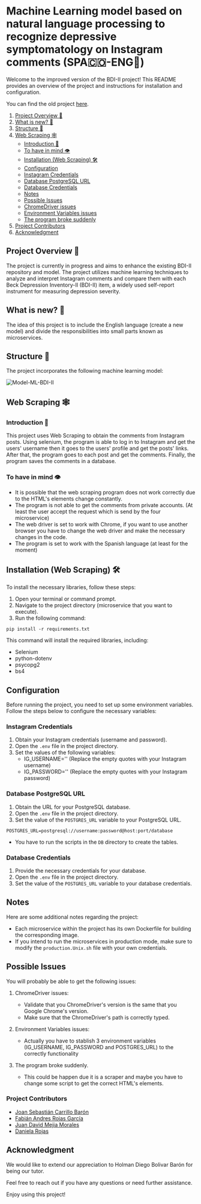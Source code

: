 # Machine Learning model based on natural language processing to recognize depressive symptomatology on Instagram comments (SPA🇨🇴-ENG🏴󠁧󠁢󠁥󠁮󠁧󠁿) 

Welcome to the improved version of the BDI-II project! This README provides an overview of the project and instructions for installation and configuration.

You can find the old project [here](https://github.com/SebastianCB-dev/BDI2-ML).

1. [Project Overview 📝](#project-overview)
2. [What is new? 🤔](#what-is-new-)
3. [Structure 🤖](#structure-)
4. [Web Scraping 🕸️](#web-scraping-)
   - [Introduction 📜](#introduction-)
   - [To have in mind 👁️](#to-have-in-mind-)
   - [Installation (Web Scraping) 🛠️](#installation-web-scraping-)
   - [Configuration](#configuration)
   - [Instagram Credentials](#instagram-credentials)
   - [Database PostgreSQL URL](#database-postgresql-url)
   - [Database Credentials](#database-credentials)
   - [Notes](#notes)
   - [Possible Issues](#possible-issues)
   - [ChromeDriver issues](#chromedriver-issues)
   - [Environment Variables issues](#environment-variables-issues)
   - [The program broke suddenly](#the-program-broke-suddenly)
9. [Project Contributors](#project-contributors)
10. [Acknowledgment](#acknowledgment)

## Project Overview 📝

The project is currently in progress and aims to enhance the existing BDI-II repository and model. The project utilizes machine learning techniques to analyze and interpret Instagram comments and compare them with each Beck Depression Inventory-II (BDI-II) item, a widely used self-report instrument for measuring depression severity.

## What is new? 🤔

The idea of this project is to include the English language (create a new model) and divide the responsibilities into small parts known as microservices.

## Structure 🤖

The project incorporates the following machine learning model:

![Model-ML-BDI-II](https://images2.imgbox.com/7f/61/ou4pnlOO_o.png)

## Web Scraping 🕸️

### Introduction 📜
This project uses Web Scraping to obtain the comments from Instagram posts. Using selenium, the program is able to log in to Instagram and get the users' username then it goes to the users' profile and get the posts' links. After that, the program goes to each post and get the comments. Finally, the program saves the comments in a database.

### To have in mind 👁️
- It is possible that the web scraping program does not work correctly due to the HTML's elements change constantly.
- The program is not able to get the comments from private accounts. (At least the user accept the request which is send by the four microservice)
- The web driver is set to work with Chrome, if you want to use another browser you have to change the web driver and make the necessary changes in the code.
- The program is set to work with the Spanish language (at least for the moment)

## Installation (Web Scraping) 🛠️

To install the necessary libraries, follow these steps:

1. Open your terminal or command prompt.
2. Navigate to the project directory (microservice that you want to execute).
3. Run the following command:

```console
pip install -r requirements.txt
```

This command will install the required libraries, including:
- Selenium
- python-dotenv
- psycopg2
- bs4

## Configuration

Before running the project, you need to set up some environment variables. Follow the steps below to configure the necessary variables:

### Instagram Credentials

1. Obtain your Instagram credentials (username and password).
2. Open the `.env` file in the project directory.
3. Set the values of the following variables:
   - IG_USERNAME='' (Replace the empty quotes with your Instagram username)
   - IG_PASSWORD='' (Replace the empty quotes with your Instagram password)

### Database PostgreSQL URL

1. Obtain the URL for your PostgreSQL database.
2. Open the `.env` file in the project directory.
3. Set the value of the `POSTGRES_URL` variable to your PostgreSQL URL.

```
POSTGRES_URL=postgresql://username:password@host:port/database
```

* You have to run the scripts in the `DB` directory to create the tables.

### Database Credentials

1. Provide the necessary credentials for your database.
2. Open the `.env` file in the project directory.
3. Set the value of the `POSTGRES_URL` variable to your database credentials.

## Notes

Here are some additional notes regarding the project:

- Each microservice within the project has its own Dockerfile for building the corresponding image.
- If you intend to run the microservices in production mode, make sure to modify the `production.Unix.sh` file with your own credentials.

## Possible Issues

You will probably be able to get the following issues:

1. ChromeDriver issues:
   - Validate that you ChromeDriver's version is the same that you Google Chrome's version.
   - Make sure that the ChromeDriver's path is correctly typed.

2. Environment Variables issues:
   - Actually you have to stablish 3 environment variables (IG_USERNAME, IG_PASSWORD and POSTGRES_URL) to the correctly functionality

3. The program broke suddenly.
   - This could be happen due it is a scraper and maybe you have to change some script to get the correct HTML's elements.

### Project Contributors

- [Joan Sebastián Carrillo Barón](https://github.com/SebastianCB-dev)
- [Fabián Andres Rojas García](https://github.com/fabianroga)
- [Juan David Mejia Morales](https://github.com/JuanDavision1)
- [Daniela Rojas](https://github.com/drojas159)

## Acknowledgment

We would like to extend our appreciation to Holman Diego Bolivar Barón for being our tutor.

Feel free to reach out if you have any questions or need further assistance.

Enjoy using this project!
